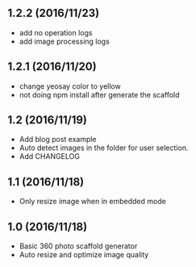 1.2.2 (2016/11/23)
-------------------

* add no operation logs
* add image processing logs

1.2.1 (2016/11/20)
-------------------

* change yeosay color to yellow
* not doing npm install after generate the scaffold

1.2 (2016/11/19)
-------------------

* Add blog post example
* Auto detect images in the folder for user selection.
* Add CHANGELOG

1.1 (2016/11/18)
-------------------

* Only resize image when in embedded mode

1.0 (2016/11/18)
-------------------

* Basic 360 photo scaffold generator
* Auto resize and optimize image quality
